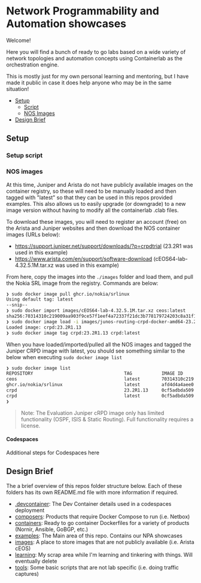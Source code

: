 # Network Programmability and Automation showcases

Welcome! 

Here you will find a bunch of ready to go labs based on a wide variety of network topologies and automation concepts using Containerlab as the orchestration engine. 

This is mostly just for my own personal learning and mentoring, but I have made it public in case it does help anyone who may be in the same situation!

- [Setup](#setup)
  - [Script](#setup-script)
  - [NOS Images](#nos-images)
- [Design Brief](#design-brief)

## Setup

### Setup script

### NOS images

At this time, Juniper and Arista do not have publicly available images on the container registry, so these will need to be manually loaded and then tagged with "latest" so that they can be used in this repos provided examples. This also allows us to easily upgrade (or downgrade) to a new image version without having to modify all the containerlab .clab files.

To download these images, you will need to register an account (free) on the Arista and Juniper websites and then download the NOS container images (URLs below):

- https://support.juniper.net/support/downloads/?p=crpdtrial (23.2R1 was used in this example)
- https://www.arista.com/en/support/software-download (cEOS64-lab-4.32.5.1M.tar.xz was used in this example)

From here, copy the images into the `./images` folder and load them, and pull the Nokia SRL image from the registry. Commands are below:

```bash
❯ sudo docker image pull ghcr.io/nokia/srlinux
Using default tag: latest
--snip--
❯ sudo docker import images/cEOS64-lab-4.32.5.1M.tar.xz ceos:latest
sha256:70314310c219009aa903f9ce57f1eef4a72337f21dc3b778179724203c8a31f1
❯ sudo docker image load -i images/junos-routing-crpd-docker-amd64-23.2R1.13.tgz
Loaded image: crpd:23.2R1.13
❯ sudo docker image tag crpd:23.2R1.13 crpd:latest
```

When you have loaded/imported/pulled all the NOS images and tagged the Juniper CRPD image with latest, you should see something similar to the below when executing `sudo docker image list`

```bash
❯ sudo docker image list
REPOSITORY                                  TAG           IMAGE ID       CREATED         SIZE
ceos                                        latest        70314310c219   3 minutes ago    2.45GB
ghcr.io/nokia/srlinux                       latest        afd4d4a4aee0   6 weeks ago      2.2GB
crpd                                        23.2R1.13     0cf5adbda509   22 months ago    498MB
crpd                                        latest        0cf5adbda509   22 months ago    498MB
❯ 
```

> Note: The Evaluation Juniper cRPD image only has limited functionality (OSPF, ISIS & Static Routing). Full functionality requires a license. 

#### Codespaces

Additional steps for Codespaces here

## Design Brief

The a brief overview of this repos folder structure below. Each of these folders has its own README.md file with more information if required.

- [.devcontainer](./.devcontainer/): The Dev Container details used in a codespaces deployment
- [composers](./composers/): Products that require Docker Compose to run (i.e. Netbox)
- [containers](./containers/): Ready to go container Dockerfiles for a variety of products (Nornir, Ansible, GoBGP, etc.)
- [examples](./examples/): The Main area of this repo. Contains our NPA showcases
- [images](./images/): A place to store images that are not publicly available (i.e. Arista cEOS)
- [learning](./learning/): My scrap area while I'm learning and tinkering with things. Will eventually delete
- [tools](./tools/): Some basic scripts that are not lab specific (i.e. doing traffic captures)
